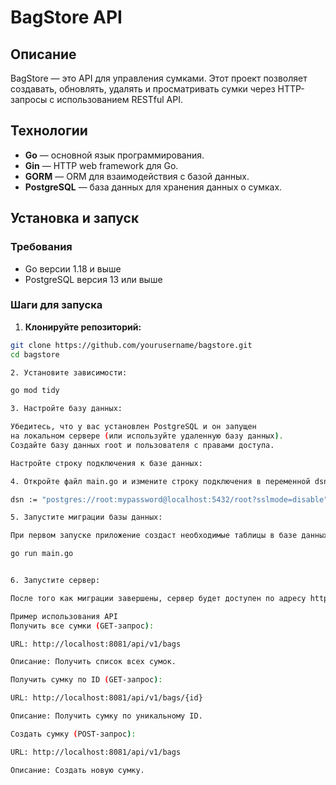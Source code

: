 # BagStore API

## Описание
BagStore — это API для управления сумками. Этот проект позволяет создавать, обновлять, удалять и просматривать сумки через HTTP-запросы с использованием RESTful API.

## Технологии
- **Go** — основной язык программирования.
- **Gin** — HTTP web framework для Go.
- **GORM** — ORM для взаимодействия с базой данных.
- **PostgreSQL** — база данных для хранения данных о сумках.

## Установка и запуск

### Требования
- Go версии 1.18 и выше
- PostgreSQL версия 13 или выше

### Шаги для запуска

1. **Клонируйте репозиторий:**

```bash
git clone https://github.com/yourusername/bagstore.git
cd bagstore

2. Установите зависимости:

go mod tidy

3. Настройте базу данных:

Убедитесь, что у вас установлен PostgreSQL и он запущен
на локальном сервере (или используйте удаленную базу данных).
Создайте базу данных root и пользователя с правами доступа.

Настройте строку подключения к базе данных:

4. Откройте файл main.go и измените строку подключения в переменной dsn на свою собственную:

dsn := "postgres://root:mypassword@localhost:5432/root?sslmode=disable"

5. Запустите миграции базы данных:

При первом запуске приложение создаст необходимые таблицы в базе данных:

go run main.go


6. Запустите сервер:

После того как миграции завершены, сервер будет доступен по адресу http://localhost:8081.

Пример использования API
Получить все сумки (GET-запрос):

URL: http://localhost:8081/api/v1/bags

Описание: Получить список всех сумок.

Получить сумку по ID (GET-запрос):

URL: http://localhost:8081/api/v1/bags/{id}

Описание: Получить сумку по уникальному ID.

Создать сумку (POST-запрос):

URL: http://localhost:8081/api/v1/bags

Описание: Создать новую сумку.
